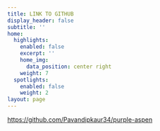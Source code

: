 ```yaml
---
title: LINK TO GITHUB
display_header: false
subtitle: ''
home:
  highlights:
    enabled: false
    excerpt: ''
    home_img:
      data_position: center right
    weight: 7
  spotlights:
    enabled: false
    weight: 2
layout: page
---
```

https://github.com/Pavandipkaur34/purple-aspen
